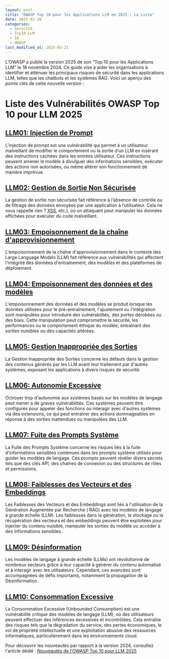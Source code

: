 ```yaml
---
layout: post
title: "OWASP Top 10 pour les Applications LLM en 2025 : La Liste"
date: 2025-02-20
categories:
  - sécurité
  - Top10 LLM
  - IA
  - OWASP
last_modified_at: 2025-03-21
---
```




L'OWASP a publié la version 2025 de son "Top 10 pour les Applications LLM" le 18 novembre 2024. Ce guide vise à aider
les organisations à identifier et atténuer les principaux risques de sécurité dans les applications LLM, telles que les
chatbots et les systèmes RAG. Voici un aperçu des points clés de cette nouvelle version :

# Liste des Vulnérabilités OWASP Top 10 pour LLM 2025

## [LLM01: Injection de Prompt]({{home}}/2025/02/26/prompt/)
L’injection de prompt est une vulnérabilité qui permet à un utilisateur malveillant de modifier le comportement ou
  la sortie d’un LLM en insérant des instructions cachées dans les entrées utilisateur. Ces instructions peuvent
  amener le modèle à divulguer des informations sensibles, exécuter des actions non autorisées, ou même altérer son
  fonctionnement de manière imprévue.

## [LLM02: Gestion de Sortie Non Sécurisée]({{home}}/2025/03/03/LLM02-2025/)
La gestion de sortie non sécurisée fait référence à l’absence de contrôle ou de filtrage des données envoyées par
	  une application à l’utilisateur. Cela ne vous rappelle rien ? [XSS](), etc.), où un attaquant peut manipuler les
	  données affichées pour exécuter du code malveillant.

## [LLM03: Empoisonnement de la chaîne d'approvisionnement]({{home}}/2025/03/06/LLM03-2025/)
L'empoisonnement de la chaîne d'approvisionnement dans le contexte des Large Language Models (LLM) fait référence
	  aux
	  vulnérabilités qui affectent l'intégrité des données d'entraînement, des modèles et des plateformes de
	  déploiement.

## [LLM04: Empoisonnement des données et des modèles]({{home}}/2025/03/07/LLM04-2025/)
L'empoisonnement des données et des modèles se produit lorsque les données utilisées pour le pré-entraînement,
  l'ajustement ou l'intégration sont manipulées pour introduire des vulnérabilités, des portes dérobées ou des
  biais.
  Cette manipulation peut compromettre la sécurité, les performances ou le comportement éthique du modèle,
  entraînant des
  sorties nuisibles ou des capacités altérées.

## [LLM05: Gestion Inappropriée des Sorties]({{home}}/2025/03/09/LLM05-2025/)
La Gestion Inappropriée des Sorties concerne les défauts dans la gestion des
	  contenus générés par les LLM avant leur traitement par d'autres systèmes, exposant les applications à divers
	  risques de
	  sécurité.

## [LLM06: Autonomie Excessive]({{home}}/2025/03/10/LLM06-2025/)
Octroyer trop d'autonomie aux systèmes basés sur les modèles de langage peut mener a de graves vulnérabilités. Ces
	  systèmes peuvent être configurés pour appeler des fonctions ou interagir avec d'autres systèmes via des
	  extensions, ce
	  qui peut entraîner des actions dommageables en réponse à des sorties inattendues ou manipulées des LLM.
	
## [LLM07: Fuite des Prompts Système]({{home}}/2025/03/11/LLM07-2025/)
La Fuite des Prompts Système concerne les risques liés à la fuite d'informations sensibles contenues dans les
  prompts
  système utilisés pour guider les modèles de langage. Ces prompts peuvent révéler divers secrets tels que des clés
  API,
  des chaînes de connexion ou des structures de rôles et permissions.

## [LLM08: Faiblesses des Vecteurs et des Embeddings]({{home}}/2025/03/13/LLM08-2025/)
Les Faiblesses des Vecteurs et des Embeddings sont liés à l'utilisation de la Génération Augmentée par Recherche (
	  RAG)
	  avec les modèles de langage à grande échelle (LLM). Les faiblesses dans la génération, le stockage ou la
	  récupération des vecteurs et des embeddings peuvent être exploitées
	  pour injecter du contenu nuisible, manipuler les sorties du modèle ou accéder à des informations sensibles.

## [LLM09: Désinformation]({{home}}/2025/03/14/LLM09-2025/)
Les modèles de langage à grande échelle (LLMs) ont révolutionné de nombreux secteurs grâce à leur capacité à
	  générer du
	  contenu automatisé et à interagir avec les utilisateurs. Cependant, ces avancées sont accompagnées de défis
	  importants,
	  notamment la propagation de la Désinformation.

## [LLM10: Consommation Excessive]({{home}}/2025/03/17/LLM10-2025/)
La Consommation Excessive (Unbounded Consumption) est une vulnérabilité critique des modèles de langage (LLM), où des
  utilisateurs peuvent effectuer des inférences excessives et incontrôlées. Cela entraîne des risques tels que la
  dégradation du service, des pertes économiques, le vol de propriété intellectuelle et une exploitation abusive des
  ressources informatiques, particulièrement dans les environnements cloud.

Pour découvrir les nouveautés par rapport à la version 2024, consultez l'article
dédié : [Nouveautés de l'OWASP Top 10 pour LLM 2025](/2025/02/21/OWASPTop10LLMNouveautes/)
